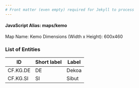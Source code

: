 ```yaml
---
# Front matter (even empty) required for Jekyll to process
---
```


#### JavaScript Alias: maps/kemo

Map Name: Kemo
Dimensions (Width x Height): 600x460

### List of Entities

ID | Short label | Label
---|---|---|
CF.KG.DE|DE|Dekoa
CF.KG.SI|SI|Sibut
